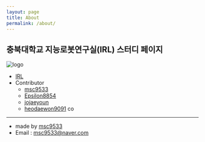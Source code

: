 ```yaml
---
layout: page
title: About
permalink: /about/
---
```


## 충북대학교 지능로봇연구실(IRL) 스터디 페이지

![logo](https://github.com/msc9533/irl-study-2020/blob/master/_file/lab_logo.png?raw=true)
- [IRL](https://www.irl-cbnu.com/)
- Contributor
  - [msc9533](https://github.com/msc9533)
  - [Epsilon8854](https://github.com/Epsilon8854)
  - [jojaeyoun](https://github.com/jojaeyoun)
  - [heodaewon9091](https://github.com/heodaewon9091)
co
---

- made by [msc9533](https://github.com/msc9533)
- Email : msc9533@naver.com